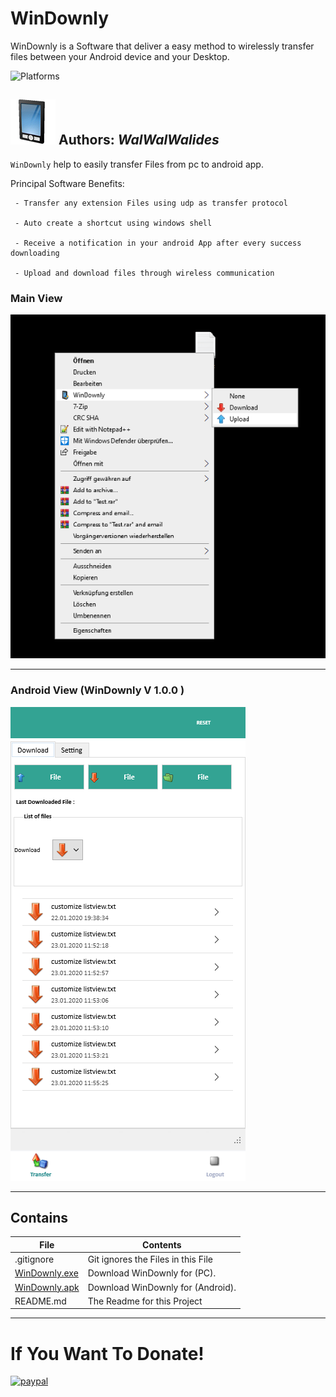 # WinDownly 
WinDownly is a Software that deliver a easy method to wirelessly transfer files between your Android device and your Desktop.

![Platforms](https://img.shields.io/badge/Supported%20platforms-Win32%20and%20Win64-red.svg)


![](WinDownly.png)
**Authors:**  *WalWalWalides*
------

`WinDownly` help to easily transfer Files from pc to android app.


Principal Software Benefits:

     - Transfer any extension Files using udp as transfer protocol
     
     - Auto create a shortcut using windows shell
     
     - Receive a notification in your android App after every success downloading
     
     - Upload and download files through wireless communication


### Main View
![](Img/MainView_.png)



------

### Android View (WinDownly V 1.0.0 )
![](Img/WinDownlyV1.png)



------



## Contains

| File | Contents | 
| --- | --- |
| .gitignore | Git ignores the Files in this File |
|[WinDownly.exe](https://github.com/walwalwalides/WinDownly/releases/download/WinDownlyPC/WinDownly__Setup.exe)| Download WinDownly for (PC).
|[WinDownly.apk](https://github.com/walwalwalides/WinDownly/releases/download/WinDownlyAndroid/WinDownly.apk)| Download WinDownly for (Android).
| README.md | The Readme for this Project|

------

# If You Want To Donate!

[![paypal](https://www.paypalobjects.com/en_US/i/btn/btn_donateCC_LG.gif)](https://www.paypal.com/cgi-bin/webscr?cmd=_s-xclick&hosted_button_id=Y79F36A9BGLHS&source=url)
